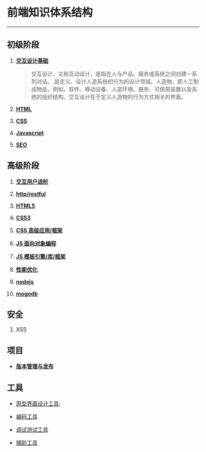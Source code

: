 # 前端知识体系结构 
------------

## 初级阶段 

1. **[交互设计基础](base/1-交互设计基础.md "交互设计基础")** 
      >交互设计，又称互动设计，是指在人与产品、服务或系统之间创建一系列对话。,是定义、设计人造系统的行为的设计领域。人造物，即人工制成物品，例如，软件、移动设备、人造环境、服务、可佩带装置以及系统的组织结构。交互设计在于定义人造物的行为方式相关的界面。
 

2. **[HTML](base/2-html.md "HTML")**
 
3. **[CSS](base/3-css.md "CSS")** 

4. **[Javascript](base/4-Javascript.md "Javascript")**

5. **[SEO](base/5-seo.md "SEO")**


## 高级阶段

1. **[交互用户进阶](high-grade/1-交互用户进阶.md "交互用户进阶")**

2. **[http/restful](high-grade/2-http-restful.md "http/restful")**

3. **[HTML5](high-grade/3-html5.md "HTML5")**

4. **[CSS3](high-grade/4-css3.md "CSS3")**

5. **[CSS 高级应用/框架](high-grade/5-css高级编程-框架.md "CSS 高级应用/框架")**

6. **[JS 面向对象编程](high-grade/6-Javascript高级编程.md "JS 面向对象编程")**
 
7. **[JS 模板引擎/库/框架](high-grade/7-模板引擎-JS库-框架.md.md "JS 库/框架")**

8. **[性能优化](high-grade/8-性能优化.md "性能优化")**

9. **[nodejs](high-grade/9-nodejs.md "nodejs")** 

10. **[mogodb](high-grade/10-MongoDB.md "mogodb")**


## 安全		
 1. XSS


## 项目
- **[版本管理与发布](project/2-版本管理与发布.md "版本管理与发布")**





## 工具 ##

 - [原型界面设计工具](原型界面设计工具.md "原型界面设计工具");

 - [编码工具](编码工具.md "编码工具")

 - [调试测试工具](调试测试工具.md "调试测试工具")

 - [辅助工具](辅助工具.md "辅助工具")
     




